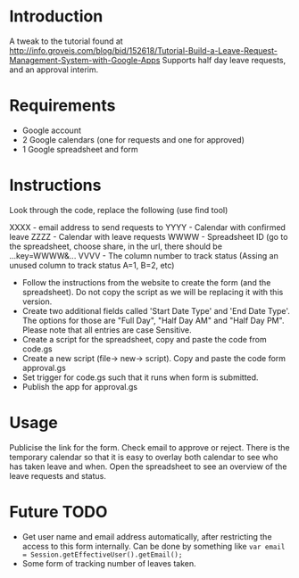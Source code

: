 # Introduction

A tweak to the tutorial found at http://info.groveis.com/blog/bid/152618/Tutorial-Build-a-Leave-Request-Management-System-with-Google-Apps
Supports half day leave requests, and an approval interim.

# Requirements

* Google account
* 2 Google calendars (one for requests and one for approved)
* 1 Google spreadsheet and form

# Instructions

Look through the code, replace the following (use find tool)

XXXX - email address to send requests to
YYYY - Calendar with confirmed leave
ZZZZ - Calendar with leave requests
WWWW - Spreadsheet ID (go to the spreadsheet, choose share, in the url, there should be ...key=WWWW&...
VVVV - The column number to track status (Assing an unused column to track status A=1, B=2, etc)

* Follow the instructions from the website to create the form (and the spreadsheet). Do not copy the script as we will be replacing it with this version.
* Create two additional fields called 'Start Date Type' and 'End Date Type'. The options for those are "Full Day", "Half Day AM" and "Half Day PM". Please note that all entries are case Sensitive.
* Create a script for the spreadsheet, copy and paste the code from code.gs
* Create a new script (file-> new-> script). Copy and paste the code form approval.gs
* Set trigger for code.gs such that it runs when form is submitted.
* Publish the app for approval.gs

# Usage

Publicise the link for the form. Check email to approve or reject. There is the temporary calendar so that it is easy to overlay both calendar to see who has taken leave and when. Open the spreadsheet to see an overview of the leave requests and status.

# Future TODO 

* Get user name and email address automatically, after restricting the access to this form internally. Can be done by something like `var email = Session.getEffectiveUser().getEmail();`
* Some form of tracking number of leaves taken.